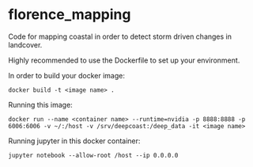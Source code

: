 # florence_mapping

Code for mapping coastal in order to detect storm driven changes in landcover.

Highly recommended to use the Dockerfile to set up your environment.

In order to build your docker image:

`docker build -t <image name> .`

Running this image:

`docker run --name <container name> --runtime=nvidia -p 8888:8888 -p 6006:6006 -v ~/:/host -v /srv/deepcoast:/deep_data -it <image name>`

Running jupyter in this docker container:

`jupyter notebook --allow-root /host --ip 0.0.0.0`
